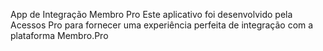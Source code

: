 App de Integração Membro Pro
Este aplicativo foi desenvolvido pela Acessos Pro para fornecer uma experiência perfeita de integração com a plataforma Membro.Pro